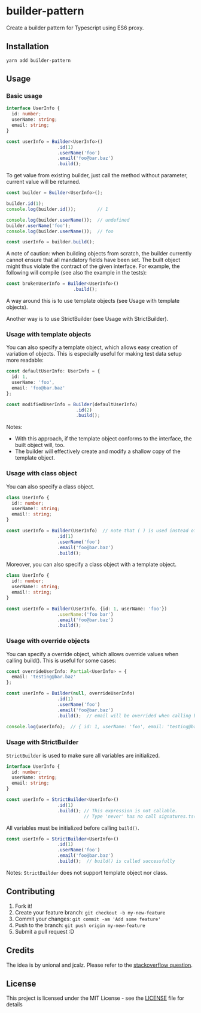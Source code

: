 # builder-pattern

Create a builder pattern for Typescript using ES6 proxy.

## Installation

```
yarn add builder-pattern
```

## Usage

### Basic usage
```typescript
interface UserInfo {
  id: number;
  userName: string;
  email: string;
}

const userInfo = Builder<UserInfo>()
                   .id(1)
                   .userName('foo')
                   .email('foo@bar.baz')
                   .build();
```
To get value from existing builder, just call the method without parameter, current value will be returned.
```typescript
const builder = Builder<UserInfo>();

builder.id(1);
console.log(builder.id());        // 1

console.log(builder.userName());  // undefined
builder.userName('foo');
console.log(builder.userName());  // foo

const userInfo = builder.build();
```

A note of caution: when building objects from scratch, the builder currently cannot ensure that all
mandatory fields have been set. The built object might thus violate the contract of the given interface.
For example, the following will compile (see also the example in the tests):

```typescript
const brokenUserInfo = Builder<UserInfo>()
                         .build();
```
A way around this is to use template objects (see Usage with template objects).

Another way is to use StrictBuilder (see Usage with StrictBuilder).

### Usage with template objects

You can also specify a template object, which allows easy creation of variation of objects.
This is especially useful for making test data setup more readable:

```typescript
const defaultUserInfo: UserInfo = {
  id: 1,
  userName: 'foo',
  email: 'foo@bar.baz'
};

const modifiedUserInfo = Builder(defaultUserInfo)
                          .id(2)
                          .build();
```
Notes:
- With this approach, if the template object conforms to the interface, the
built object will, too.
- The builder will effectively create and modify a shallow copy of the template object.

### Usage with class object

You can also specify a class object.

```typescript
class UserInfo {
  id!: number;
  userName!: string;
  email!: string;
}

const userInfo = Builder(UserInfo)  // note that ( ) is used instead of < > here
                   .id(1)
                   .userName('foo')
                   .email('foo@bar.baz')
                   .build();

```

Moreover, you can also specify a class object with a template object.

```typescript
class UserInfo {
  id!: number;
  userName!: string;
  email!: string;
}

const userInfo = Builder(UserInfo, {id: 1, userName: 'foo'})
                   .userName:('foo bar')
                   .email('foo@bar.baz')
                   .build();

```

### Usage with override objects
You can specify a override object, which allows override values when calling build().
This is useful for some cases:

```typescript
const overrideUserInfo: Partial<UserInfo> = {
  email: 'testing@bar.baz'
};

const userInfo = Builder(null, overrideUserInfo)
                   .id(1)
                   .userName('foo')
                   .email('foo@bar.baz')
                   .build();  // email will be overrided when calling build()
                   
console.log(userInfo);  // { id: 1, userName: 'foo', email: 'testing@bar.baz' }
```

### Usage with StrictBuilder

`StrictBuilder` is used to make sure all variables are initialized.

```typescript
interface UserInfo {
  id: number;
  userName: string;
  email: string;
}

const userInfo = StrictBuilder<UserInfo>()
                   .id(1)
                   .build(); // This expression is not callable.
                             // Type 'never' has no call signatures.ts(2349)
```

All variables must be initialized before calling `build()`.

```typescript
const userInfo = StrictBuilder<UserInfo>()
                   .id(1)
                   .userName('foo')
                   .email('foo@bar.baz')
                   .build();  // build() is called successfully
```

Notes:
`StrictBuilder` does not support template object nor class.

## Contributing

1. Fork it!
2. Create your feature branch: `git checkout -b my-new-feature`
3. Commit your changes: `git commit -am 'Add some feature'`
4. Push to the branch: `git push origin my-new-feature`
5. Submit a pull request :D

## Credits

The idea is by unional and jcalz.
Please refer to the [stackoverflow question](https://stackoverflow.com/questions/45291644/builder-pattern-using-typescript-interfaces).

## License

This project is licensed under the MIT License - see the [LICENSE](LICENSE) file for details
